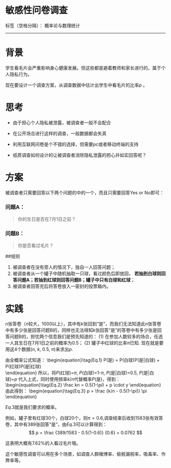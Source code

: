 ﻿# 敏感性问卷调查

标签（空格分隔）： 概率论与数理统计

---

# 背景

学生看毛片会严重影响身心健康发展。但这些都是避着教师和家长进行的，属于个人隐私行为。

现在要设计一个调查方案，从调查数据中估计出学生中看毛片的比率$p$ 。

# 思考

* 由于担心个人隐私被泄露，被调查者一般不会配合

* 在公开场合进行这样的调查，一般数据都会失真

* 利用互联网问卷是个不错的选择，但需要pc或者移动终端的支持

* 纸质调查如何设计的让被调查者消除隐私泄露的担心并如实回答呢？


# 方案

被调查者只需要回答以下两个问题的中的一个，而且只需要回答Yes or No即可：
### 问题A：
>你的生日是否在7月1日之前？

### 问题B：
>你是否看过毛片？

##规则

 1. 被调查者在没有旁人的情况下，独自一人回答问题；
 2. 被调查者从一个罐子中随机抽取一只球，看过颜色后即放回，
 **若抽到白球则回答问题A；若抽到红球则回答问题B；罐子中只有白球和红球**；
 3. 被调查者回答完后将答卷放入一密封的投票箱内。
 
# 实践
$n$张答卷（$n$较大，1000以上），其中有$k$张回到“是”，而我们无法知道此$n$张答卷中有多少张是回答问题B的，同样也无法得知$k$张回答“是”的答卷中有多少张是回答问题B的，担忧两个信息我们是预先知道的：
(1) 在参加人数较多的场合，任选一人其生日在7月1日之前的概率为0.5；
(2) 罐子中红球的比率$\pi$已知.
现在就是要用这4个数据($n$, $k$, 0.5, $\pi$)来求出$p$.

由全概率公式知道：
\begin{equation}\tag{Eq.1}
P(是) = P(白球)P(是|白球) + P(红球)P(是|红球)                  
\end{equation}
所以，将$P$(红球)=$\pi$, $P$(白球)=1-$\pi$, $P$(是|白球)=0.5, $P$(是|白球)=$p$ 代入上式，同时使用频率$k/n$代替概率$P$(是)，得到：
\begin{equation}\tag{Eq.2}
\frac kn = 0.5(1-\pi) + p \cdot y
\end{equation}
由此得到：
\begin{equation}\tag{Eq.3}
p = \frac {k/n - 0.5(1-\pi)} \pi
\end{equation}

$Eq.3$就是我们要求的概率。

例如，罐子里有红球30个，白球20个，则$\pi=0.6$,调查结束后收到1583张有效答卷，其中有389张回答“是”，由$Eq.3$可以计算得到：
$$ p = \frac {389/1583 - 0.5(1-0.6)} {0.6} = 0.0762 $$

这表明大概有7.62%的人看过毛片哦。

这个敏感性调查可以用在多个场景，如调查人群赌博率、偷税漏税率，吸毒率、作弊率等。




